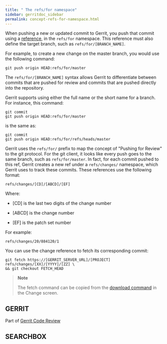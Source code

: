 ```yaml
---
title: " The refs/for namespace"
sidebar: gerritdoc_sidebar
permalink: concept-refs-for-namespace.html
---
```

When pushing a new or updated commit to Gerrit, you push that commit
using a
[reference](https://www.kernel.org/pub/software/scm/git/docs/gitglossary.html#def_ref),
in the `refs/for` namespace. This reference must also define the target
branch, such as `refs/for/[BRANCH_NAME]`.

For example, to create a new change on the master branch, you would use
the following command:

    git push origin HEAD:refs/for/master

The `refs/for/[BRANCH_NAME]` syntax allows Gerrit to differentiate
between commits that are pushed for review and commits that are pushed
directly into the repository.

Gerrit supports using either the full name or the short name for a
branch. For instance, this command:

    git commit
    git push origin HEAD:refs/for/master

is the same as:

    git commit
    git push origin HEAD:refs/for/refs/heads/master

Gerrit uses the `refs/for/` prefix to map the concept of "Pushing for
Review" to the git protocol. For the git client, it looks like every
push goes to the same branch, such as `refs/for/master`. In fact, for
each commit pushed to this ref, Gerrit creates a new ref under a
`refs/changes/` namespace, which Gerrit uses to track these commits.
These references use the following format:

    refs/changes/[CD]/[ABCD]/[EF]

Where:

  - \[CD\] is the last two digits of the change number

  - \[ABCD\] is the change number

  - \[EF\] is the patch set number

For example:

    refs/changes/20/884120/1

You can use the change reference to fetch its corresponding
    commit:

    git fetch https://[GERRIT_SERVER_URL]/[PROJECT] refs/changes/[XX]/[YYYY]/[ZZ] \
    && git checkout FETCH_HEAD

> **Note**
> 
> The fetch command can be copied from the [download
> command](user-review-ui.html#download) in the Change screen.

## GERRIT

Part of [Gerrit Code Review](index.html)

## SEARCHBOX

